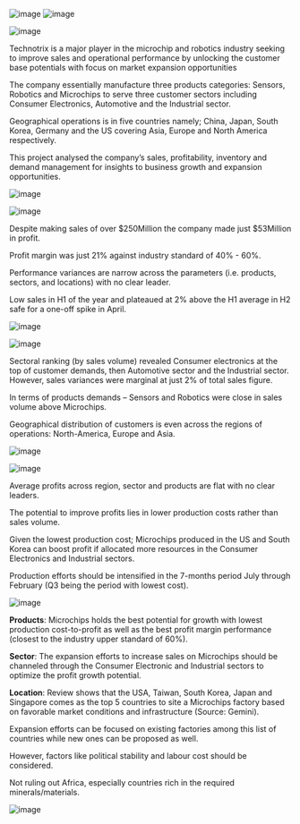 ![image](https://github.com/user-attachments/assets/379f31fc-05e6-45ca-a18c-18d4e56aff4f)
![image](https://github.com/user-attachments/assets/17830c37-3fd0-4828-a0b2-f1d9f259bdb2)

![image](https://github.com/user-attachments/assets/46a9206b-8495-4eca-9c5b-9e8e2e880f8a)

Technotrix is a major player in the microchip and robotics industry seeking to improve sales and operational performance by unlocking the customer base potentials with focus on market expansion opportunities

The company essentially manufacture three products categories: Sensors, Robotics and Microchips to serve three customer sectors including Consumer Electronics, Automotive and the Industrial sector.

Geographical operations is in five countries namely; China, Japan, South Korea, Germany and the US covering Asia, Europe and North America respectively.

This project analysed the company’s sales, profitability, inventory and demand management for insights to business growth and expansion opportunities.



![image](https://github.com/user-attachments/assets/4138e63e-5b68-43fa-9436-4969fcb63a24)

![image](https://github.com/user-attachments/assets/37ad29db-96de-4a17-9731-d1bb730269f6)

Despite making sales of over $250Million the company made just $53Million in profit.

Profit margin was just 21% against industry standard of 40% - 60%.

Performance variances are narrow across the parameters (i.e. products, sectors, and locations) with no clear leader.

Low sales in H1 of the year and plateaued at 2% above the H1 average in H2 safe for a one-off spike in April.



![image](https://github.com/user-attachments/assets/165a21a6-5bd7-4dd7-bba3-dfcfebfe2495)

![image](https://github.com/user-attachments/assets/fb87e235-f20d-4c7b-b417-e7c8dc9b91c6)

Sectoral ranking (by sales volume) revealed Consumer electronics at the top  of customer demands, then Automotive sector and the Industrial sector.
However, sales variances were marginal at just 2% of total sales figure.

In terms of products demands – Sensors and Robotics were close in sales volume above Microchips.

Geographical distribution of customers is even across the regions of operations: North-America, Europe and Asia.



![image](https://github.com/user-attachments/assets/6e5ec5c4-95db-48ad-b4da-2fcea490fbe3)

![image](https://github.com/user-attachments/assets/4b3cb179-aced-46cd-ad9f-a26bf7c021d6)

Average profits across region, sector and products are flat with no clear leaders.

The potential to improve profits lies in lower production costs rather than sales volume.

Given the lowest production cost; Microchips produced in the US and South Korea can boost profit if allocated more resources in the Consumer Electronics and Industrial sectors.

Production efforts should be intensified in the 7-months period July through February (Q3 being the period with lowest cost).



![image](https://github.com/user-attachments/assets/a483a372-b0d1-4471-8ba8-fe1702551dfe)

**Products**:
Microchips holds the best potential for growth with lowest production cost-to-profit as well as the best profit margin performance (closest to the industry upper standard of 60%).

**Sector**:
The expansion efforts to increase sales on Microchips should be channeled through the Consumer Electronic and Industrial sectors to optimize the profit growth potential.

**Location**:
Review shows that the USA, Taiwan, South Korea, Japan and Singapore comes as the top 5 countries to site a Microchips factory based on favorable market conditions and infrastructure (Source: Gemini).

Expansion efforts can be focused on existing factories among this list of countries while new ones can be proposed as well.

However, factors like political stability and labour cost should be considered.

Not ruling out Africa, especially countries rich in the required minerals/materials.



![image](https://github.com/user-attachments/assets/a9e9160f-8f48-48b4-877d-416efbefcf8e)













